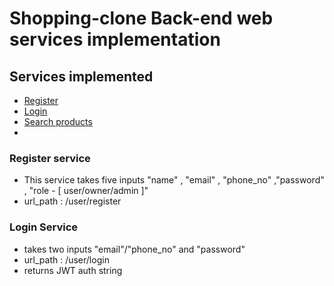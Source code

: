 # Shopping-clone Back-end web services implementation

## Services implemented
* [Register](#register)
* [Login](#login)
* [Search products](#search-products)
* 

### Register service
* This service takes five inputs "name" , "email" , "phone_no" ,"password" , "role - [ user/owner/admin ]"
* url_path : /user/register

### Login Service
* takes two inputs "email"/"phone_no" and "password"
* url_path : /user/login
* returns JWT auth string 

### 